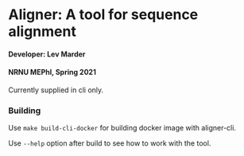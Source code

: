 # Aligner: A tool for sequence alignment

#### Developer: Lev Marder

#### NRNU MEPhI, Spring 2021

Currently supplied in cli only.

### Building

Use `make build-cli-docker` for building docker image with aligner-cli.

Use `--help` option after build to see how to work with the tool.
